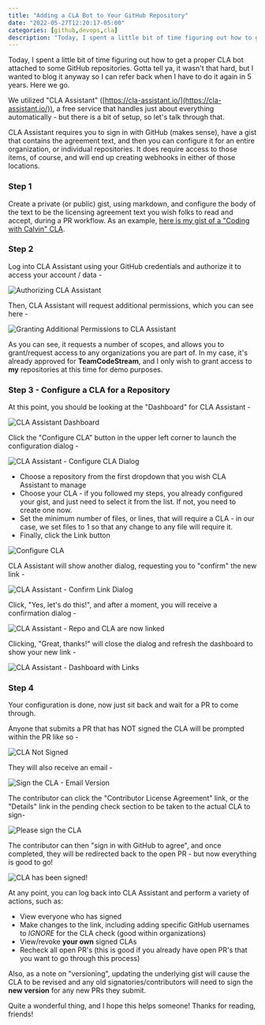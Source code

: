 ```yaml
---
title: "Adding a CLA Bot to Your GitHub Repository"
date: "2022-05-27T12:20:17-05:00"
categories: [github,devops,cla]
description: "Today, I spent a little bit of time figuring out how to get a proper CLA bot attached to some GitHub repositories. Gotta tell ya, it wasn't that hard, but I wanted to blog it anyway so I can refer back when I have to do it again in 5 years."
---
```


Today, I spent a little bit of time figuring out how to get a proper CLA bot attached to some GitHub repositories. Gotta tell ya, it wasn't that hard, but I wanted to blog it anyway so I can refer back when I have to do it again in 5 years. Here we go.

We utilized "CLA Assistant" ([https://cla-assistant.io/](https://cla-assistant.io/)), a free service that handles just about everything automatically - but there is a bit of setup, so let's talk through that.

CLA Assistant requires you to sign in with GitHub (makes sense), have a gist that contains the agreement text, and then you can configure it for an entire organization, or individual repositories. It does require access to those items, of course, and will end up creating webhooks in either of those locations.

### Step 1

Create a private (or public) gist, using markdown, and configure the body of the text to be the licensing agreement text you wish folks to read and accept, during a PR workflow.  As an example, [here is my gist of a "Coding with Calvin" CLA](https://gist.github.com/CalvinAllen/7a1641f9b2309d13167ff23d57ff7245).

### Step 2

Log into CLA Assistant using your GitHub credentials and authorize it to access your account / data -

![Authorizing CLA Assistant](./authorize-cla-assistant-to-github.png)

Then, CLA Assistant will request additional permissions, which you can see here -

![Granting Additional Permissions to CLA Assistant](./additional-permission-request-cla-assistant.png)

As you can see, it requests a number of scopes, and allows you to grant/request access to any organizations you are part of. In my case, it's already approved for **TeamCodeStream**, and I only wish to grant access to **my** repositories at this time for demo purposes.

### Step 3 - Configure a CLA for a Repository

At this point, you should be looking at the "Dashboard" for CLA Assistant -

![CLA Assistant Dashboard](./cla-assistant-dashboard.png)

Click the "Configure CLA" button in the upper left corner to launch the configuration dialog -

![CLA Assistant - Configure CLA Dialog](./cla-assistant-configure-cla-dialog.png)

* Choose a repository from the first dropdown that you wish CLA Assistant to manage
* Choose your CLA - if you followed my steps, you already configured your gist, and just need to select it from the list. If not, you need to create one now.
* Set the minimum number of files, or lines, that will require a CLA - in our case, we set files to 1 so that any change to any file will require it.
* Finally, click the Link button

![Configure CLA](./configure-cla.png)

CLA Assistant will show another dialog, requesting you to "confirm" the new link -

![CLA Assistant - Confirm Link Dialog](./cla-assistant-confirm-link.png)

Click, "Yes, let's do this!", and after a moment, you will receive a confirmation dialog -

![CLA Assistant - Repo and CLA are now linked](./cla-assistant-link-confirmed.png)

Clicking, "Great, thanks!" will close the dialog and refresh the dashboard to show your new link -

![CLA Assistant - Dashboard with Links](./cla-assistant-dashboard-with-links.png)

### Step 4

Your configuration is done, now just sit back and wait for a PR to come through.

Anyone that submits a PR that has NOT signed the CLA will be prompted within the PR like so -

![CLA Not Signed](./cla-not-signed.png)

They will also receive an email -

![Sign the CLA - Email Version](./sign-the-cla-email.png)

The contributor can click the "Contributor License Agreement" link, or the "Details" link in the pending check section to be taken to the actual CLA to sign-</p>

![Please sign the CLA](./sign-the-cla.png)

The contributor can then "sign in with GitHub to agree", and once completed, they will be redirected back to the open PR - but now everything is good to go!

![CLA has been signed!](./cla-signed.png)

At any point, you can log back into CLA Assistant and perform a variety of actions, such as:

* View everyone who has signed
* Make changes to the link, including adding specific GitHub usernames to *IGNORE* for the CLA check (good within organizations)
* View/revoke **your own** signed CLAs
* Recheck all open PR's (this is good if you already have open PR's that you want to go through this process)

Also, as a note on "versioning", updating the underlying gist will cause the CLA to be revised and any old signatories/contributors will need to sign the **new version** for any new PRs they submit.

Quite a wonderful thing, and I hope this helps someone! Thanks for reading, friends!
